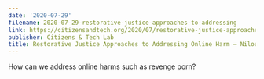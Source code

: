 ```yaml
---
date: '2020-07-29'
filename: 2020-07-29-restorative-justice-approaches-to-addressing
link: https://citizensandtech.org/2020/07/restorative-justice-approaches-to-addressing-online-harm-niloufar-salehi/
publisher: Citizens & Tech Lab
title: Restorative Justice Approaches to Addressing Online Harm – Niloufar Salehi
---
```


How can we address online harms such as revenge porn?